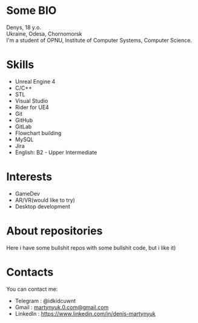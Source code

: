 # Some BIO #
Denys, 18 y.o.\
Ukraine, Odesa, Chornomorsk\
I'm a student of OPNU, Institute of Computer Systems, Computer Science.



# Skills #
- Unreal Engine 4
- C/C++ 
- STL
- Visual Studio
- Rider for UE4
- Git
- GitHub
- GitLab
- Flowchart building
- MySQL
- Jira 
- English: B2 - Upper Intermediate



# Interests #
- GameDev
- AR/VR(would like to try)
- Desktop development



# About repositories #
Here i have some bullshit repos with some bullshit code, but i like it)



# Contacts #
You can contact me:
- Telegram : @idkidcuwnt
- Gmail : martynyuk.0.com@gmail.com
- LinkedIn : https://www.linkedin.com/in/denis-martynyuk
